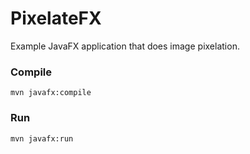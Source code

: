 # PixelateFX
Example JavaFX application that does image pixelation.

### Compile
`mvn javafx:compile`

### Run
`mvn javafx:run`